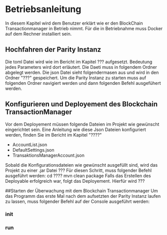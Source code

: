 # Betriebsanleitung
In diesem Kapitel wird dem Benutzer erklärt wie er den BlockChain Transactionmanager in Betrieb nimmt.
Für die in Betriebnahme muss Docker auf dem Rechner installiert sein.
## Hochfahren der Parity Instanz
Die toml Datei wird wie im Bericht im Kapitel ??? aufgesetzt. Bedeutung jedes Parameters wird dort erläutert. Die Daeti muss in folgendem Ordner abgelegt werden.
Die json Datei sieht folgendermasen aus und wird in den Ordner "???" gespeichert. 
Um die Parity Instanz zu starten muss auf folgenden Ordner navigiert werden und dann folgenden Befehl ausgefühert werden.

## Konfigurieren und Deployement des Blockchain TransactionManager
Vor dem Deployement müssen folgende Dateien im Projekt wie gewünscht eingerichtet sein. Eine Anleitung wie diese Json Dateien konfiguriert werden, finden Sie im Bericht im Kapitel "????"
- AccountList.json
- DefaultSettings.json
- TransaktionsManagerAccount.json

Sobald die Konfigurationsdateien wie gewünscht ausgefüllt sind, wird das Projekt zu einer .jar Datei ???
Für diesen Schritt, muss folgender Befehl ausgeführt werden:
cd ????
mvn clean package
 Falls das Erstellen des Deployable erfolgreich war, folgt das Deployement. Hierfür wird ???
 
##Starten der Überwachung mit dem Blockchain Transactionmanager
Um das Programm das erste Mal nach dem aufsetzten der Parity Instanz laufen zu lassen, muss folgender Befehl auf der Console ausgeführt werden:

### init

### run

